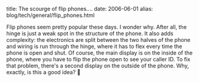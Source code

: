 title: The scourge of flip phones....
date: 2006-06-01
alias: blog/tech/general/flip_phones.html


Flip phones seem pretty popular these days. I wonder why. After all,
the hinge is just a weak spot in the structure of the phone. It also
adds complexity: the electronics are split between the two halves
of the phone and wiring is run through the hinge, where it has to
flex every time the phone is open and shut. Of course, the main display
is on the inside of the phone, where you have to flip the phone
open to see your caller ID. To fix that problem, there's a second
display on the outside of the phone. Why, exactly, is this a good
idea?

